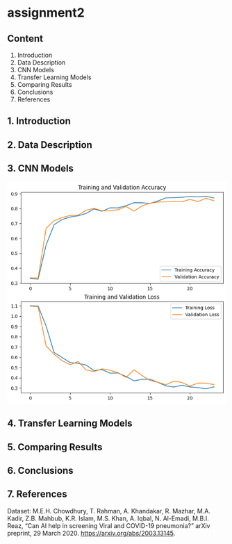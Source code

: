 # assignment2

## Content
1. Introduction
2. Data Description
3. CNN Models
4. Transfer Learning Models
5. Comparing Results
6. Conclusions
7. References

## 1. Introduction


## 2. Data Description


## 3. CNN Models
![image](https://github.com/hs3458/assignment2/blob/main/visuals/cnn1.png)

## 4. Transfer Learning Models


## 5. Comparing Results


## 6. Conclusions


## 7. References
Dataset: M.E.H. Chowdhury, T. Rahman, A. Khandakar, R. Mazhar, M.A. Kadir, Z.B. Mahbub, K.R. Islam, M.S. Khan, A. Iqbal, N. Al-Emadi, M.B.I. Reaz, “Can AI help in screening Viral and COVID-19 pneumonia?” arXiv preprint, 29 March 2020. https://arxiv.org/abs/2003.13145. 
